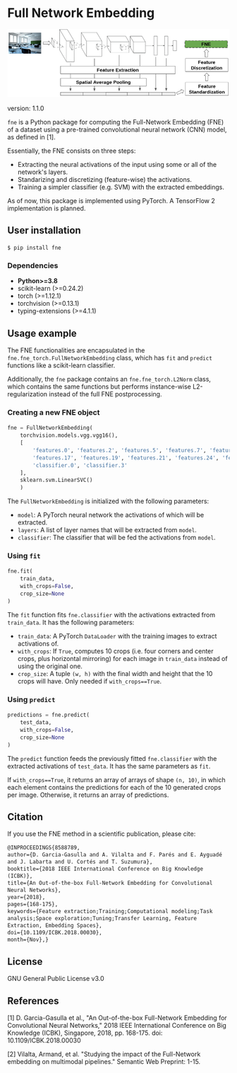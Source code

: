 # Full Network Embedding

![FNE Diagram](fne_diagram.png)

version: 1.1.0

`fne` is a Python package for computing the  Full-Network Embedding (FNE) of a dataset using a pre-trained convolutional neural network (CNN) model, as defined in [1].

Essentially, the FNE consists on three steps:
- Extracting the neural activations of the input using some or all of the network's layers.
- Standarizing and discretizing (feature-wise) the activations.
- Training a simpler classifier (e.g. SVM) with the extracted embeddings.

As of now, this package is implemented using PyTorch. A TensorFlow 2 implementation is planned.

## User installation

```shell
$ pip install fne
```

###  Dependencies

- **Python>=3.8**
- scikit-learn (>=0.24.2)
- torch (>=1.12.1)
- torchvision (>=0.13.1)
- typing-extensions (>=4.1.1)

## Usage example

The FNE functionalities are encapsulated in the `fne.fne_torch.FullNetworkEmbedding` class, which has `fit` and `predict` functions like a scikit-learn classifier.

Additionally, the `fne` package contains an `fne.fne_torch.L2Norm` class, which contains the same functions but performs instance-wise L2-regularization instead of the full FNE postprocessing.

### Creating a new FNE object

```python
fne = FullNetworkEmbedding(
    torchvision.models.vgg.vgg16(),
    [
        'features.0', 'features.2', 'features.5', 'features.7', 'features.10', 'features.12', 'features.14',
        'features.17', 'features.19', 'features.21', 'features.24', 'features.26', 'features.28',
        'classifier.0', 'classifier.3'
    ],
    sklearn.svm.LinearSVC()
    )
```

The `FullNetworkEmbedding` is initialized with the following parameters:
- `model`: A PyTorch neural network the activations of which will be extracted.
- `layers`: A list of layer names that will be extracted from  `model`.
- `classifier`: The classifier that will be fed the activations from `model`.

### Using `fit`

```python
fne.fit(
    train_data,
    with_crops=False,
    crop_size=None
)
```

The `fit` function fits `fne.classifier` with the activations extracted from `train_data`. It has the following parameters:
- `train_data`: A PyTorch `DataLoader` with the training images to extract activations of.
- `with_crops`: If `True`, computes 10 crops (i.e. four corners and center crops, plus horizontal mirroring) for each image in `train_data` instead of using the original one.
- `crop_size`: A tuple `(w, h)` with the final width and height that the 10 crops will have. Only needed if `with_crops==True`.

### Using `predict`

```python
predictions = fne.predict(
    test_data,
    with_crops=False,
    crop_size=None
)
```

The `predict` function feeds the previously fitted `fne.classifier` with the extracted activations of `test_data`. It has the same parameters as `fit`.

If `with_crops==True`, it returns an array of arrays of shape `(n, 10)`, in which each element contains the predictions for each of the 10 generated crops per image. Otherwise, it returns an array of predictions. 

## Citation

If you use the FNE method in a scientific publication, please cite:

```
@INPROCEEDINGS{8588789,
author={D. Garcia-Gasulla and A. Vilalta and F. Parés and E. Ayguadé and J. Labarta and U. Cortés and T. Suzumura},
booktitle={2018 IEEE International Conference on Big Knowledge (ICBK)},
title={An Out-of-the-box Full-Network Embedding for Convolutional Neural Networks},
year={2018},
pages={168-175},
keywords={Feature extraction;Training;Computational modeling;Task analysis;Space exploration;Tuning;Transfer Learning, Feature Extraction, Embedding Spaces},
doi={10.1109/ICBK.2018.00030},
month={Nov},}
```

## License
GNU General Public License v3.0

## References 

[1] D. Garcia-Gasulla et al., "An Out-of-the-box Full-Network Embedding for Convolutional Neural Networks," 2018 IEEE International Conference on Big Knowledge (ICBK), Singapore, 2018, pp. 168-175.
doi: 10.1109/ICBK.2018.00030

[2] Vilalta, Armand, et al. "Studying the impact of the Full-Network embedding on multimodal pipelines." Semantic Web Preprint: 1-15.


